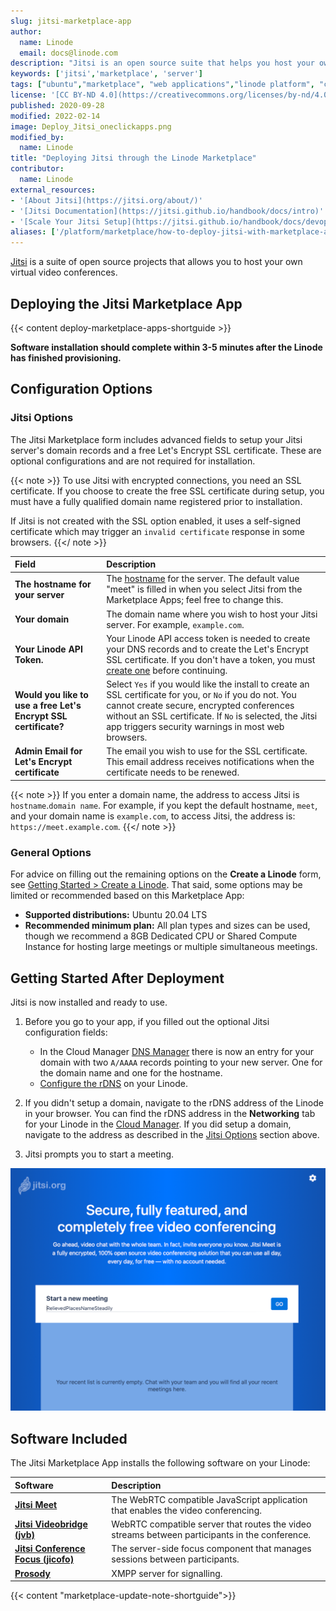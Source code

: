 ```yaml
---
slug: jitsi-marketplace-app
author:
  name: Linode
  email: docs@linode.com
description: "Jitsi is an open source suite that helps you host your own virtual video conferences. Follow this guide to deploy Jitsi on Linode using Marketplace Apps."
keywords: ['jitsi','marketplace', 'server']
tags: ["ubuntu","marketplace", "web applications","linode platform", "cloud manager", "ssl"]
license: '[CC BY-ND 4.0](https://creativecommons.org/licenses/by-nd/4.0)'
published: 2020-09-28
modified: 2022-02-14
image: Deploy_Jitsi_oneclickapps.png
modified_by:
  name: Linode
title: "Deploying Jitsi through the Linode Marketplace"
contributor:
  name: Linode
external_resources:
- '[About Jitsi](https://jitsi.org/about/)'
- '[Jitsi Documentation](https://jitsi.github.io/handbook/docs/intro)'
- '[Scale Your Jitsi Setup](https://jitsi.github.io/handbook/docs/devops-guide/devops-guide-scalable)'
aliases: ['/platform/marketplace/how-to-deploy-jitsi-with-marketplace-apps/', '/platform/one-click/how-to-deploy-jitsi-with-one-click-apps/','/platform/one-click/deploy-jitsi-with-one-click-apps/','/guides/how-to-deploy-jitsi-with-marketplace-apps/']
---
```


[Jitsi](https://jitsi.org) is a suite of open source projects that allows you to host your own virtual video conferences.

## Deploying the Jitsi Marketplace App

{{< content deploy-marketplace-apps-shortguide >}}

**Software installation should complete within 3-5 minutes after the Linode has finished provisioning.**

## Configuration Options

### Jitsi Options

The Jitsi Marketplace form includes advanced fields to setup your Jitsi server's domain records and a free Let's Encrypt SSL certificate. These are optional configurations and are not required for installation.

{{< note >}}
To use Jitsi with encrypted connections, you need an SSL certificate. If you choose to create the free SSL certificate during setup, you must have a fully qualified domain name registered prior to installation.

If Jitsi is not created with the SSL option enabled, it uses a self-signed certificate which may trigger an `invalid certificate` response in some browsers.
{{</ note >}}

| **Field** | **Description** |
|:--------------|:------------|
| **The hostname for your server** | The [hostname](/docs/guides/getting-started/#set-the-hostname) for the server. The default value "meet" is filled in when you select Jitsi from the Marketplace Apps; feel free to change this. |
| **Your domain** | The domain name where you wish to host your Jitsi server. For example, `example.com`. |
| **Your Linode API Token.** | Your Linode API access token is needed to create your DNS records and to create the Let's Encrypt SSL certificate. If you don't have a token, you must [create one](/docs/guides/getting-started-with-the-linode-api/#get-an-access-token) before continuing. |
| **Would you like to use a free Let's Encrypt SSL certificate?** | Select `Yes` if you would like the install to create an SSL certificate for you, or `No` if you do not. You cannot create secure, encrypted conferences without an SSL certificate. If `No` is selected, the Jitsi app triggers security warnings in most web browsers. |
| **Admin Email for Let's Encrypt certificate** | The email you wish to use for the SSL certificate. This email address receives notifications when the certificate needs to be renewed. |

{{< note >}}
If you enter a domain name, the address to access Jitsi is `hostname`.`domain name`. For example, if you kept the default hostname, `meet`, and your domain name is `example.com`, to access Jitsi, the address is: `https://meet.example.com`.
{{</ note >}}

### General Options

For advice on filling out the remaining options on the **Create a Linode** form, see [Getting Started > Create a Linode](/docs/guides/getting-started/#create-a-linode). That said, some options may be limited or recommended based on this Marketplace App:

- **Supported distributions:** Ubuntu 20.04 LTS
- **Recommended minimum plan:** All plan types and sizes can be used, though we recommend a 8GB Dedicated CPU or Shared Compute Instance for hosting large meetings or multiple simultaneous meetings.

## Getting Started After Deployment

Jitsi is now installed and ready to use.

1.  Before you go to your app, if you filled out the optional Jitsi configuration fields:

    - In the Cloud Manager [DNS Manager](/docs/guides/dns-manager/#add-a-domain) there is now an entry for your domain with two `A/AAAA` records pointing to your new server. One for the domain name and one for the hostname.
    - [Configure the rDNS](/docs/guides/configure-your-linode-for-reverse-dns/) on your Linode.

1.  If you didn't setup a domain, navigate to the rDNS address of the Linode in your browser. You can find the rDNS address in the **Networking** tab for your Linode in the [Cloud Manager](https://cloud.linode.com). If you did setup a domain, navigate to the address as described in the [Jitsi Options](#jitsi-options) section above.

1.  Jitsi prompts you to start a meeting.

!["Jitsi Start a Meeting"](jitsi-start-a-meeting.png "Jitsi Start a Meeting")

## Software Included

The Jitsi Marketplace App installs the following software on your Linode:

| **Software** | **Description** |
|:--------------|:------------|
| [**Jitsi Meet**](https://jitsi.org/jitsi-meet) | The WebRTC compatible JavaScript application that enables the video conferencing.|
| [**Jitsi Videobridge (jvb)**](https://jitsi.org/jitsi-videobridge) | WebRTC compatible server that routes the video streams between participants in the conference. |
| [**Jitsi Conference Focus (jicofo)**](https://github.com/jitsi/jicofo) | The server-side focus component that manages sessions between participants. |
| [**Prosody**](https://prosody.im/) | XMPP server for signalling. |

{{< content "marketplace-update-note-shortguide">}}

